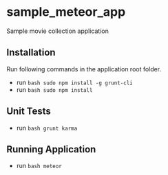sample_meteor_app
=================
Sample movie collection application


Installation
-------------
Run following commands in the application root folder.
- run ```bash sudo npm install -g grunt-cli```
- run ```bash sudo npm install ```



Unit Tests
----------
- run ```bash grunt karma ```


Running Application
-------------------
- run ```bash meteor ```
